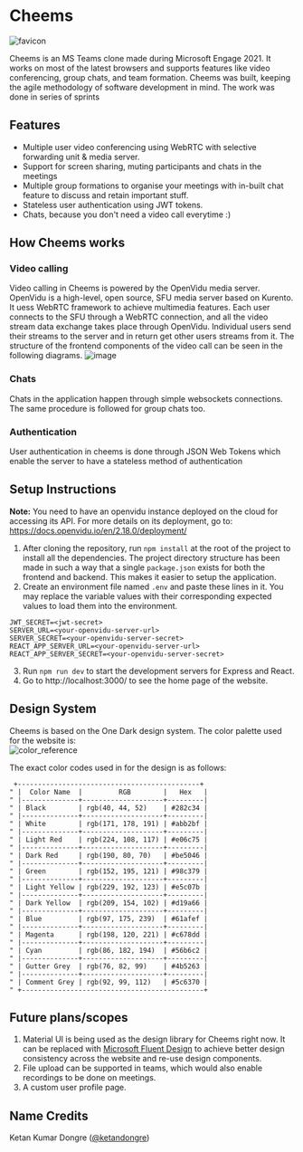 # Cheems

![favicon](https://user-images.githubusercontent.com/58972469/125454642-d4c910f3-fc39-4264-8b70-e85cfcc11172.png)

Cheems is an MS Teams clone made during Microsoft Engage 2021. It works on most
of the latest browsers and supports features like video conferencing,
group chats, and team formation. 
Cheems was built, keeping the agile methodology of
software development in mind. The work was done in series of sprints

## Features

- Multiple user video conferencing using WebRTC with selective forwarding unit &
  media server.
- Support for screen sharing, muting participants and chats in the meetings
- Multiple group formations to organise your meetings with in-built chat feature
  to discuss and retain important stuff.
- Stateless user authentication using JWT tokens.
- Chats, because you don't need a video call everytime :)

## How Cheems works

### Video calling
Video calling in Cheems is powered by the OpenVidu media server. OpenVidu is a
high-level, open source, SFU media server based on Kurento. It uess WebRTC
framework to achieve multimedia features.
Each user connects to the SFU through a WebRTC connection, and all the video stream data exchange takes place through OpenVidu.
Individual users send their streams to the server and in return get other users streams from it.
The structure of the frontend components of the video call can be seen in the following diagrams.
![image](https://user-images.githubusercontent.com/58972469/125505344-1055eb4f-88ed-4f59-9de3-4ede92a179ba.png)


### Chats
Chats in the application happen through simple websockets connections. The same procedure is followed for group chats too.

### Authentication
User authentication in cheems is done through JSON Web Tokens which enable the server to have a stateless method of authentication

## Setup Instructions

**Note:** You need to have an openvidu instance deployed on the cloud for
accessing its API. For more details on its deployment, go to:
https://docs.openvidu.io/en/2.18.0/deployment/

1. After cloning the repository, run `npm install` at the root of the project to
   install all the dependencies. The project directory structure has been made
   in such a way that a single `package.json` exists for both the frontend and
   backend. This makes it easier to setup the application.
2. Create an environment file named `.env` and paste these lines in it. You may
   replace the variable values with their corresponding expected values to load
   them into the environment.

```
JWT_SECRET=<jwt-secret>
SERVER_URL=<your-openvidu-server-url>
SERVER_SECRET=<your-openvidu-server-secret>
REACT_APP_SERVER_URL=<your-openvidu-server-url>
REACT_APP_SERVER_SECRET=<your-openvidu-server-secret>
```

3. Run `npm run dev` to start the development servers for Express and React.
4. Go to http://localhost:3000/ to see the home page of the website.

## Design System

Cheems is based on the One Dark design system. The color palette used for the website is:
<br>
![color_reference](https://user-images.githubusercontent.com/58972469/125503031-2d04d474-0901-4b71-8142-f71e7dc41158.png)

The exact color codes used in for the design is as follows:
```
 +---------------------------------------------+
" |  Color Name  |         RGB        |   Hex   |
" |--------------+--------------------+---------|
" | Black        | rgb(40, 44, 52)    | #282c34 |
" |--------------+--------------------+---------|
" | White        | rgb(171, 178, 191) | #abb2bf |
" |--------------+--------------------+---------|
" | Light Red    | rgb(224, 108, 117) | #e06c75 |
" |--------------+--------------------+---------|
" | Dark Red     | rgb(190, 80, 70)   | #be5046 |
" |--------------+--------------------+---------|
" | Green        | rgb(152, 195, 121) | #98c379 |
" |--------------+--------------------+---------|
" | Light Yellow | rgb(229, 192, 123) | #e5c07b |
" |--------------+--------------------+---------|
" | Dark Yellow  | rgb(209, 154, 102) | #d19a66 |
" |--------------+--------------------+---------|
" | Blue         | rgb(97, 175, 239)  | #61afef |
" |--------------+--------------------+---------|
" | Magenta      | rgb(198, 120, 221) | #c678dd |
" |--------------+--------------------+---------|
" | Cyan         | rgb(86, 182, 194)  | #56b6c2 |
" |--------------+--------------------+---------|
" | Gutter Grey  | rgb(76, 82, 99)    | #4b5263 |
" |--------------+--------------------+---------|
" | Comment Grey | rgb(92, 99, 112)   | #5c6370 |
" +---------------------------------------------+
```

## Future plans/scopes

1. Material UI is being used as the design library for Cheems right now. It can
   be replaced with
   [Microsoft Fluent Design](https://www.microsoft.com/design/fluent/#/) to
   achieve better design consistency across the website and re-use design
   components.
2. File upload can be supported in teams, which would also enable recordings to
   be done on meetings.
3. A custom user profile page.

## Name Credits
Ketan Kumar Dongre ([@ketandongre](https://github.com/ketandongre))
